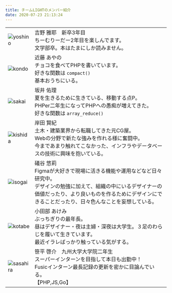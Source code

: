 ```yaml
---
title: チームLIGHTのメンバー紹介
date: 2020-07-23 21:13:24
---
```


|||
|---|---|
|![yoshino](/members/index/yoshino.jpg)|吉野 雅耶　新卒3年目<br>ちーむりーだー2年目を楽しんでます。<br>文学部卒。本はたまにしか読みません。|
|![kondo](/members/index/kondo.jpg)|近藤 あやの<br>チョコを食べてPHPを書いています。<br>好きな関数は `compact()` <br>基本おうちにいる。|
|![sakai](/members/index/sakai.jpg)|坂井 佑理<br>夏を生きるために生きている、移動する点P。<br>PHPer二年生になってPHPへの愚痴が増えてきた。<br>好きな関数は `array_reduce()`|
|![kishida](/members/index/kishida.jpg)|岸田 賢紀<br>土木・建築業界から転職してきた元CG屋。<br>Webの分野で新たな強みを作れる様に奮闘中。<br>今まであまり触れてこなかった、インフラやデータベースの技術に興味を抱いている。|
|![isogai](/members/index/isogai.jpg)|礒谷 悠莉<br>Figmaが大好きで現場に活きる機能や運用などなど日々研究中。<br>デザインの勉強に加えて、組織の中にいるデザイナーの価値だったり、より良いものを作るためにデザインにできることだったり、日々色んなことを妄想している。|
|![kotabe](/members/index/kotabe2.jpg)|小田部 あけみ<br>ぶっちぎりの最年長。<br>昼はデザイナー・夜は主婦・深夜は大学生。３足のわらじを履いて生きています。<br>最近イラレばっかり触っている気がする。|
|![sasahira](/members/index/sasahira.jpg)|笹平 啓介　九州大学大学院二年生<br>スーパーインターンを目指して本日も出勤中！<br>Fusicインターン最長記録の更新を密かに目論んでいる。<br>【PHP,JS,Go】|
